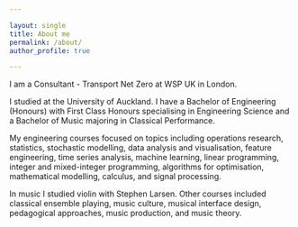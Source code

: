 ```yaml
---

layout: single
title: About me
permalink: /about/
author_profile: true

---
```


I am a Consultant - Transport Net Zero at WSP UK in London.

I studied at the University of Auckland. 
I have a Bachelor of Engineering (Honours) with First Class Honours specialising in Engineering Science and a Bachelor of Music majoring in Classical Performance.

My engineering courses focused on topics including operations research, statistics, stochastic modelling, data analysis and visualisation, feature engineering, time series analysis, machine learning, linear programming, integer and mixed-integer programming, algorithms for optimisation, mathematical modelling, calculus, and signal processing.

In music I studied violin with Stephen Larsen. Other courses included classical ensemble playing, music culture, musical interface design, pedagogical approaches, music production, and music theory.

